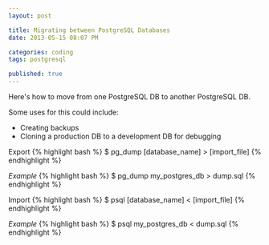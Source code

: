 ```yaml
---
layout: post

title: Migrating between PostgreSQL Databases
date: 2013-05-15 08:07 PM

categories: coding
tags: postgresql

published: true
---
```


Here's how to move from one PostgreSQL DB to another PostgreSQL DB.

Some uses for this could include:

- Creating backups
- Cloning a production DB to a development DB for debugging

Export
{% highlight bash %}
$ pg_dump [database_name] > [import_file]
{% endhighlight %}

_Example_
{% highlight bash %}
$ pg_dump my_postgres_db > dump.sql
{% endhighlight %}

Import
{% highlight bash %}
$ psql [database_name] < [import_file]
{% endhighlight %}

_Example_
{% highlight bash %}
$ psql my_postgres_db < dump.sql
{% endhighlight %}
